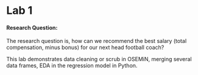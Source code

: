 # Lab 1

#### Research Question:

The research question is, how can we recommend the best salary (total compensation, minus
bonus) for our next head football coach?

This lab demonstrates data cleaning or scrub in OSEMiN, merging several data frames, EDA in the regression model in Python.
